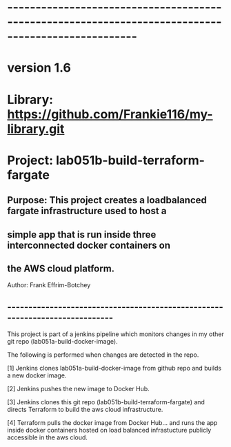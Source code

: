 # ---------------------------------------------------------------------------------------------------
# version  1.6
# Library: https://github.com/Frankie116/my-library.git
#  Project: lab051b-build-terraform-fargate
## Purpose: This project creates a loadbalanced fargate infrastructure used to host a   
##          simple app that is run inside three interconnected docker containers on 
##          the AWS cloud platform.
   Author:  Frank Effrim-Botchey
## ----------------------------------------------------------------------------

This project is part of a jenkins pipeline which monitors changes in my other git repo (lab051a-build-docker-image).

The following is performed when changes are detected in the repo.

  [1] Jenkins clones lab051a-build-docker-image from github repo and builds a new docker image.
  
  [2] Jenkins pushes the new image to Docker Hub.
  
  [3] Jenkins clones this git repo (lab051b-build-terraform-fargate) and directs Terraform to build the aws cloud infrastructure.
  
  [4] Terraform pulls the docker image from Docker Hub...
      and runs the app inside docker containers hosted on load balanced infrastucture publicly accessible in the aws cloud.
